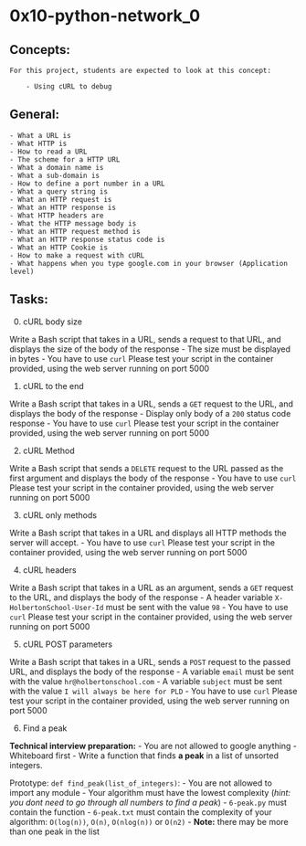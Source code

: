 # 0x10-python-network_0

## Concepts:

	For this project, students are expected to look at this concept:

		- Using cURL to debug

## General:

	- What a URL is
	- What HTTP is
	- How to read a URL
	- The scheme for a HTTP URL
	- What a domain name is
	- What a sub-domain is
	- How to define a port number in a URL
	- What a query string is
	- What an HTTP request is
	- What an HTTP response is
	- What HTTP headers are
	- What the HTTP message body is
	- What an HTTP request method is
	- What an HTTP response status code is
	- What an HTTP Cookie is
	- How to make a request with cURL
	- What happens when you type google.com in your browser (Application level)

## Tasks:

0. cURL body size

Write a Bash script that takes in a URL, sends a request to that URL, and displays the size of the body of the response
	- The size must be displayed in bytes
	- You have to use `curl`
Please test your script in the container provided, using the web server running on port 5000

1. cURL to the end

Write a Bash script that takes in a URL, sends a `GET` request to the URL, and displays the body of the response
	- Display only body of a `200` status code response
	- You have to use `curl`
Please test your script in the container provided, using the web server running on port 5000

2. cURL Method

Write a Bash script that sends a `DELETE` request to the URL passed as the first argument and displays the body of the response
	- You have to use `curl`
Please test your script in the container provided, using the web server running on port 5000

3. cURL only methods

Write a Bash script that takes in a URL and displays all HTTP methods the server will accept.
	- You have to use `curl`
Please test your script in the container provided, using the web server running on port 5000

4. cURL headers

Write a Bash script that takes in a URL as an argument, sends a `GET` request to the URL, and displays the body of the response
	- A header variable `X-HolbertonSchool-User-Id` must be sent with the value `98`
	- You have to use `curl`
Please test your script in the container provided, using the web server running on port 5000

5. cURL POST parameters

Write a Bash script that takes in a URL, sends a `POST` request to the passed URL, and displays the body of the response
	- A variable `email` must be sent with the value `hr@holbertonschool.com`
	- A variable `subject` must be sent with the value `I will always be here for PLD`
	- You have to use `curl`
Please test your script in the container provided, using the web server running on port 5000

6. Find a peak

**Technical interview preparation:**
	- You are not allowed to google anything
	- Whiteboard first
	- Write a function that finds **a peak** in a list of unsorted integers.

Prototype: `def find_peak(list_of_integers)`:
	- You are not allowed to import any module
	- Your algorithm must have the lowest complexity (*hint: you dont need to go through all numbers to find a peak*)
	- `6-peak.py` must contain the function
	- `6-peak.txt` must contain the complexity of your algorithm: `O(log(n))`, `O(n)`, `O(nlog(n))` or `O(n2)`
	- **Note:** there may be more than one peak in the list



